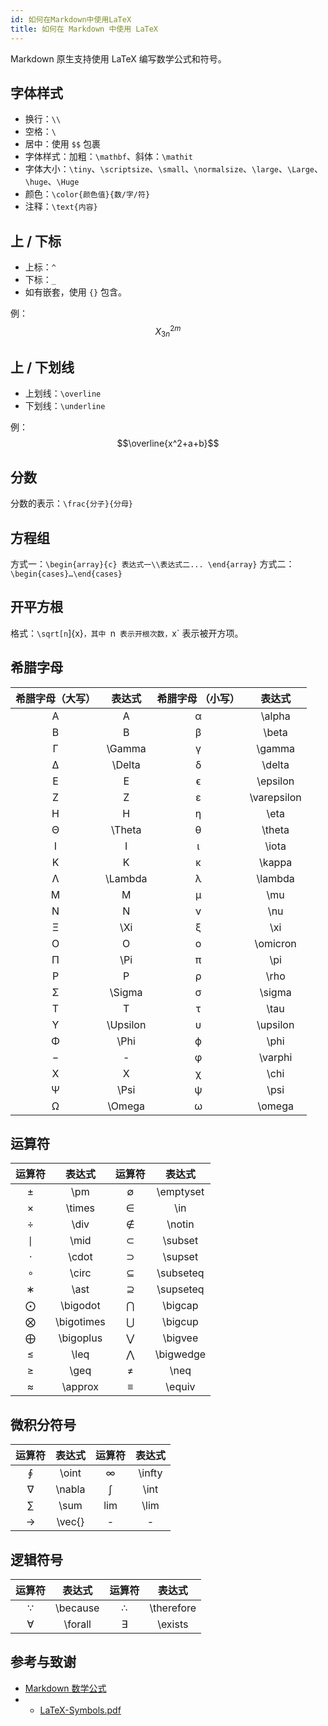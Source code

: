 ```yaml
---
id: 如何在Markdown中使用LaTeX
title: 如何在 Markdown 中使用 LaTeX
---
```


Markdown 原生支持使用 LaTeX 编写数学公式和符号。

## 字体样式

- 换行：`\\`
- 空格：`\`
- 居中：使用 `$$` 包裹
- 字体样式：加粗：`\mathbf`、斜体：`\mathit`
- 字体大小：`\tiny`、`\scriptsize`、`\small`、`\normalsize`、`\large`、`\Large`、`\huge`、`\Huge`
- 颜色：`\color{颜色值}{数/字/符}`
- 注释：`\text{内容}`

## 上 / 下标

- 上标：`^`
- 下标：`_`
- 如有嵌套，使用 `{}` 包含。

例： $$X^{2m}_{3n}$$

## 上 / 下划线

- 上划线：`\overline`
- 下划线：`\underline`

例：$$\overline{x^2+a+b}$$

## 分数

分数的表示：`\frac{分子}{分母}`

## 方程组

方式一：`\begin{array}{c} 表达式一\\表达式二... \end{array}`
方式二：`\begin{cases}…\end{cases}`

## 开平方根

格式：`\sqrt[n`]{x}`，其中 `n` 表示开根次数，`x` 表示被开方项。

## 希腊字母

| 希腊字母（大写） |  表达式  | 希腊字母 （小写） |   表达式    |
| :--------------: | :------: | :---------------: | :---------: |
|        A         |    A     |         α         |   \alpha    |
|        B         |    B     |         β         |    \beta    |
|        Γ         |  \Gamma  |         γ         |   \gamma    |
|        Δ         |  \Delta  |         δ         |   \delta    |
|        E         |    E     |         ϵ         |  \epsilon   |
|        Z         |    Z     |         ε         | \varepsilon |
|        H         |    H     |         η         |    \eta     |
|        Θ         |  \Theta  |         θ         |   \theta    |
|        I         |    I     |         ι         |    \iota    |
|        K         |    K     |         κ         |   \kappa    |
|        Λ         | \Lambda  |         λ         |   \lambda   |
|        M         |    M     |         μ         |     \mu     |
|        N         |    N     |         ν         |     \nu     |
|        Ξ         |   \Xi    |         ξ         |     \xi     |
|        O         |    O     |         ο         |  \omicron   |
|        Π         |   \Pi    |         π         |     \pi     |
|        P         |    P     |         ρ         |    \rho     |
|        Σ         |  \Sigma  |         σ         |   \sigma    |
|        T         |    T     |         τ         |    \tau     |
|        Υ         | \Upsilon |         υ         |  \upsilon   |
|        Φ         |   \Phi   |         ϕ         |    \phi     |
|        −         |    -     |         φ         |   \varphi   |
|        X         |    X     |         χ         |    \chi     |
|        Ψ         |   \Psi   |         ψ         |    \psi     |
|        Ω         |  \Omega  |         ω         |   \omega    |

## 运算符

| 运算符 |   表达式   | 运算符 |  表达式   |
| :----: | :--------: | :----: | :-------: |
|   ±    |    \pm     |   ∅    | \emptyset |
|   ×    |   \times   |   ∈    |    \in    |
|   ÷    |    \div    |   ∉    |  \notin   |
|   ∣    |    \mid    |   ⊂    |  \subset  |
|   ⋅    |   \cdot    |   ⊃    |  \supset  |
|   ∘    |   \circ    |   ⊆    | \subseteq |
|   ∗    |    \ast    |   ⊇    | \supseteq |
|   ⨀    |  \bigodot  |   ⋂    |  \bigcap  |
|   ⨂    | \bigotimes |   ⋃    |  \bigcup  |
|   ⨁    | \bigoplus  |   ⋁    |  \bigvee  |
|   ≤    |    \leq    |   ⋀    | \bigwedge |
|   ≥    |    \geq    |   ≠    |   \neq    |
|   ≈    |  \approx   |   ≡    |  \equiv   |

## 微积分符号

| 运算符 | 表达式 | 运算符 | 表达式 |
| :----: | :----: | :----: | :----: |
|   ∮    | \oint  |   ∞    | \infty |
|   ∇    | \nabla |   ∫    |  \int  |
|   ∑    |  \sum  |  lim   |  \lim  |
|   →    | \vec{} |   -    |   -    |

## 逻辑符号

| 运算符 |  表达式  | 运算符 |   表达式   |
| :----: | :------: | :----: | :--------: |
|   ∵    | \because |   ∴    | \therefore |
|   ∀    | \forall  |   ∃    |  \exists   |

## 参考与致谢

- [Markdown 数学公式](https://markdown.budshome.com/formula.html)
- - [LaTeX-Symbols.pdf](https://def.fe.up.pt/latex/Symbols.pdf)
